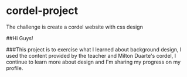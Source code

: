 # cordel-project
 The challenge is create a cordel website with css design

##Hi Guys!

###This project is to exercise what I learned about background design, I used the content provided by the teacher and Milton Duarte's cordel, I continue to learn more about design and I'm sharing my progress on my profile.